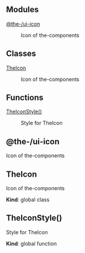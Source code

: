 <!--- Code generated by @the-/script-doc. DO NOT EDIT. -->

## Modules

<dl>
<dt><a href="#module_@the-/ui-icon">@the-/ui-icon</a></dt>
<dd><p>Icon of the-components</p>
</dd>
</dl>

## Classes

<dl>
<dt><a href="#TheIcon">TheIcon</a></dt>
<dd><p>Icon of the-components</p>
</dd>
</dl>

## Functions

<dl>
<dt><a href="#TheIconStyle">TheIconStyle()</a></dt>
<dd><p>Style for TheIcon</p>
</dd>
</dl>

<a name="module_@the-/ui-icon"></a>

## @the-/ui-icon
Icon of the-components

<a name="TheIcon"></a>

## TheIcon
Icon of the-components

**Kind**: global class  
<a name="TheIconStyle"></a>

## TheIconStyle()
Style for TheIcon

**Kind**: global function  
